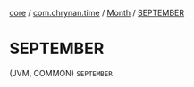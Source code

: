 [core](../../index.md) / [com.chrynan.time](../index.md) / [Month](index.md) / [SEPTEMBER](./-s-e-p-t-e-m-b-e-r.md)

# SEPTEMBER

(JVM, COMMON) `SEPTEMBER`